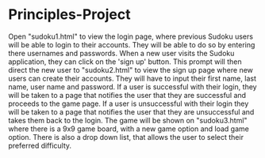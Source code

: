 # Principles-Project
Open "sudoku1.html" to view the login page, where previous Sudoku users will be able to login to their accounts.
They will be able to do so by entering there usernames and passwords.
When a new user visits the Sudoku application, they can click on the 'sign up' button.
This prompt will then direct the new user to "sudoku2.html" to view the sign up page where new users can create their accounts.
They will have to input their first name, last name, user name and password. 
If a user is successful with their login, they will be taken to a page that notifies the user that they are successful and proceeds to the game page.
If a user is unsuccessful with their login they will be taken to a page that notifies the user that they are unsuccessful and takes them back to the login.
The game will be shown on "sudoku3.html" where there is a 9x9 game board, with a new game option and load game option.
There is also a drop down list, that allows the user to select their preferred difficulty.
